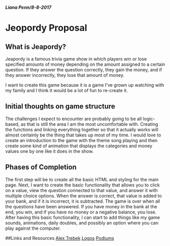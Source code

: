 ***Liana Penn/8-8-2017***
# Jeopordy Proposal
## What is Jeapordy?
Jeapordy is a famous trivia game show in which players win or lose specified amounts of money depending on the amount assigned to a certain question.
If they answer the question correctly, they gain the money, and if they answer incorrectly, they lose that amount of money.

I want to create this game because it is a game I've grown up watching with my family and I think it would be a lot of fun to re-create it.

## Initial thoughts on game structure
The challenges I expect to encounter are probably going to be all logic-based, as that is still the area I am the most uncomfortable with. 
Creating the functions and linking everything together so that it actually works will almost certainly be the thing that takes up most of my time.
I would love to create an introduction to the game with the theme song playing and then create some kind of animation that displays the categories and money values one by one like it does in the show.

## Phases of Completion
The first step will be to create all the basic HTML and styling for the main page. Next, I want to create the basic functionality that allows you to click on a value, 
view the question connected to that value, and answer it with multiple choice options. When the answer is correct, that value is added to your bank, and if it is incorrect, it is subtracted. The game is over when all the questions have been answered. 
If you have money in the bank at the end, you win, and if you have no money or a negative balance, you lose. After having this basic functionality, I can start to add things like my game sounds, animations, daily doubles, and possibly an option where you can play against the computer.

##Links and Resources
[Alex Trebek](https://static.wixstatic.com/media/70f14a_638d14f8f2794ee4a8ada30b9bc8e520.png)
[Logos](https://www.google.com/search?q=what+is+the+font+of+the+jeopardy+logo&tbm=isch&tbo=u&source=univ&sa=X&ved=0ahUKEwi4l6eWqcjVAhWK8YMKHTIDDoYQ7AkIWg&biw=1280&bih=663)
[Podiums](http://orig05.deviantart.net/beb5/f/2009/207/d/8/jeopardy_studio__the_podiums_by_jonghyunchung.png)
